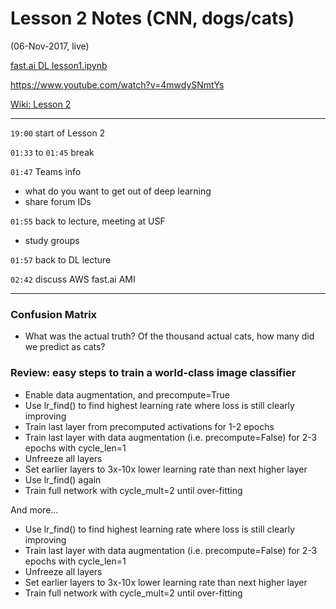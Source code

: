 # Lesson 2 Notes (CNN, dogs/cats)
(06-Nov-2017, live)

[fast.ai DL lesson1.ipynb](https://github.com/fastai/fastai/blob/master/courses/dl1/lesson1.ipynb)  

https://www.youtube.com/watch?v=4mwdySNmtYs  

[Wiki: Lesson 2](http://forums.fast.ai/t/wiki-lesson-2/7452)

---

`19:00` start of Lesson 2 

`01:33` to `01:45` break

`01:47` Teams info  
* what do you want to get out of deep learning
* share forum IDs
  
`01:55` back to lecture, meeting at USF  
* study groups

`01:57` back to DL lecture  

`02:42` discuss AWS fast.ai AMI  

---

### Confusion Matrix
* What was the actual truth?  Of the thousand actual cats, how many did we predict as cats?

### Review: easy steps to train a world-class image classifier
- Enable data augmentation, and precompute=True
- Use lr_find() to find highest learning rate where loss is still clearly improving
- Train last layer from precomputed activations for 1-2 epochs
- Train last layer with data augmentation (i.e. precompute=False) for 2-3 epochs with cycle_len=1
- Unfreeze all layers
- Set earlier layers to 3x-10x lower learning rate than next higher layer
- Use lr_find() again
- Train full network with cycle_mult=2 until over-fitting

And more...  
- Use lr_find() to find highest learning rate where loss is still clearly improving
- Train last layer with data augmentation (i.e. precompute=False) for 2-3 epochs with cycle_len=1
- Unfreeze all layers
- Set earlier layers to 3x-10x lower learning rate than next higher layer
- Train full network with cycle_mult=2 until over-fitting

  



